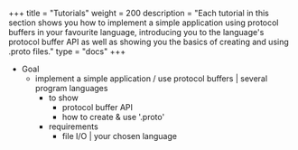 

+++
title = "Tutorials"
weight = 200
description = "Each tutorial in this section shows you how to implement a simple application using protocol buffers in your favourite language, introducing you to the language's protocol buffer API as well as showing you the basics of creating and using .proto files."
type = "docs"
+++

* Goal
  * implement a simple application / use protocol buffers | several program languages
    * to show
      * protocol buffer API
      * how to create & use '.proto'
    * requirements
      * file I/O | your chosen language
